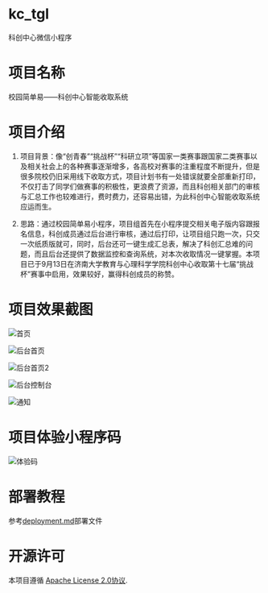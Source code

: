 # kc_tgl
科创中心微信小程序
# 项目名称



校园简单易——科创中心智能收取系统

# 项目介绍



1. 项目背景：像“创青春”“挑战杯”“科研立项”等国家一类赛事跟国家二类赛事以及相关社会上的各种赛事逐渐增多，各高校对赛事的注重程度不断提升，但是很多院校仍旧采用线下收取方式，项目计划书有一处错误就要全部重新打印，不仅打击了同学们做赛事的积极性，更浪费了资源，而且科创相关部门的审核与汇总工作也较难进行，费时费力，还容易出错，为此科创中心智能收取系统应运而生。

2. 思路：通过校园简单易小程序，项目组首先在小程序提交相关电子版内容跟报名信息，科创成员通过后台进行审核，通过后打印，让项目组只跑一次，只交一次纸质版就可，同时，后台还可一键生成汇总表，解决了科创汇总难的问题，而且后台还提供了数据监控和查询系统，对本次收取情况一键掌握。本项目已于9月13日在济南大学教育与心理科学学院科创中心收取第十七届“挑战杯”赛事中启用，效果较好，赢得科创成员的称赞。

# 项目效果截图



![首页](https://github.com/Tzero-real/image/blob/master/001.png)

![后台首页](https://github.com/Tzero-real/image/blob/master/0002.png)

![后台首页2](https://github.com/Tzero-real/image/blob/master/003.png)

![后台控制台](https://github.com/Tzero-real/image/blob/master/004.png)

![通知](https://github.com/Tzero-real/image/blob/master/005.png)

# 项目体验小程序码



![体验码](https://github.com/Tzero-real/image/blob/master/qrcode.jpg)

# 部署教程



 参考[deployment.md](https://github.com/Tzero-real/kc_tgl/blob/master/deployment.md)部署文件 

# 开源许可



 本项目遵循 [Apache License 2.0协议](https://github.com/Tzero-real/kc_tgl/blob/master/LICENSE). 
